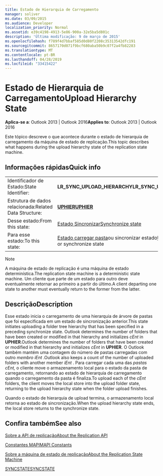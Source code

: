```yaml
---
title: Estado de Hierarquia de Carregamento
manager: soliver
ms.date: 03/09/2015
ms.audience: Developer
localization_priority: Normal
ms.assetid: e39c4198-4913-5e86-900a-32e5ba5d801c
description: 'Última modificação: 9 de março de 2015'
ms.openlocfilehash: f789f4d7bbaf585d0d80f2208c35313542dfc191
ms.sourcegitcommit: 8657170d071f9bcf680aba50b9c07f2a4fb82283
ms.translationtype: MT
ms.contentlocale: pt-BR
ms.lasthandoff: 04/28/2019
ms.locfileid: "33415422"
---
```

# <a name="upload-hierarchy-state"></a><span data-ttu-id="a4854-103">Estado de Hierarquia de Carregamento</span><span class="sxs-lookup"><span data-stu-id="a4854-103">Upload Hierarchy State</span></span>

  
  
<span data-ttu-id="a4854-104">**Aplica-se a**: Outlook 2013 | Outlook 2016</span><span class="sxs-lookup"><span data-stu-id="a4854-104">**Applies to**: Outlook 2013 | Outlook 2016</span></span> 
  
 <span data-ttu-id="a4854-105">Este tópico descreve o que acontece durante o estado de hierarquia de carregamento da máquina de estado de replicação.</span><span class="sxs-lookup"><span data-stu-id="a4854-105">This topic describes what happens during the upload hierarchy state of the replication state machine.</span></span> 
  
## <a name="quick-info"></a><span data-ttu-id="a4854-106">Informações rápidas</span><span class="sxs-lookup"><span data-stu-id="a4854-106">Quick info</span></span>

|||
|:-----|:-----|
|<span data-ttu-id="a4854-107">Identificador de Estado:</span><span class="sxs-lookup"><span data-stu-id="a4854-107">State Identifier:</span></span>  <br/> |<span data-ttu-id="a4854-108">**LR_SYNC_UPLOAD_HIERARCHY**</span><span class="sxs-lookup"><span data-stu-id="a4854-108">**LR_SYNC_UPLOAD_HIERARCHY**</span></span> <br/> |
|<span data-ttu-id="a4854-109">Estrutura de dados relacionada:</span><span class="sxs-lookup"><span data-stu-id="a4854-109">Related Data Structure:</span></span>  <br/> |<span data-ttu-id="a4854-110">**[UPHIER](uphier.md)**</span><span class="sxs-lookup"><span data-stu-id="a4854-110">**[UPHIER](uphier.md)**</span></span> <br/> |
|<span data-ttu-id="a4854-111">Desse estado:</span><span class="sxs-lookup"><span data-stu-id="a4854-111">From this state:</span></span>  <br/> |[<span data-ttu-id="a4854-112">Estado Sincronizar</span><span class="sxs-lookup"><span data-stu-id="a4854-112">Synchronize state</span></span>](synchronize-state.md) <br/> |
|<span data-ttu-id="a4854-113">Para esse estado:</span><span class="sxs-lookup"><span data-stu-id="a4854-113">To this state:</span></span>  <br/> |<span data-ttu-id="a4854-114">[Estado carregar pasta](upload-folder-state.md)ou sincronizar estado</span><span class="sxs-lookup"><span data-stu-id="a4854-114">[Upload folder state](upload-folder-state.md), or synchronize state</span></span>  <br/> |
   
> [!NOTE]
> <span data-ttu-id="a4854-115">A máquina de estado de replicação é uma máquina de estado determinística.</span><span class="sxs-lookup"><span data-stu-id="a4854-115">The replication state machine is a deterministic state machine.</span></span> <span data-ttu-id="a4854-116">Um cliente que parte de um estado para outro deve eventualmente retornar ao primeiro a partir do último.</span><span class="sxs-lookup"><span data-stu-id="a4854-116">A client departing one state to another must eventually return to the former from the latter.</span></span> 
  
## <a name="description"></a><span data-ttu-id="a4854-117">Descrição</span><span class="sxs-lookup"><span data-stu-id="a4854-117">Description</span></span>

<span data-ttu-id="a4854-118">Esse estado inicia o carregamento de uma hierarquia de árvore de pastas que foi especificada em um estado de sincronização anterior.</span><span class="sxs-lookup"><span data-stu-id="a4854-118">This state initiates uploading a folder tree hierarchy that has been specified in a preceding synchronize state.</span></span> <span data-ttu-id="a4854-119">Outlook determines the number of folders that have been created or modified in that hierarchy and initializes  *cEnt*  in **UPHIER**.</span><span class="sxs-lookup"><span data-stu-id="a4854-119">Outlook determines the number of folders that have been created or modified in that hierarchy and initializes  *cEnt*  in **UPHIER**.</span></span> <span data-ttu-id="a4854-120">O Outlook também mantém uma contagem do número de pastas carregadas com outro  *membro iEnt*  .</span><span class="sxs-lookup"><span data-stu-id="a4854-120">Outlook also keeps a count of the number of uploaded folders with another member  *iEnt*  .</span></span> <span data-ttu-id="a4854-121">Para carregar cada uma das  *pastas cEnt,*  o cliente move o armazenamento local para o estado da pasta de carregamento, retornando ao estado de hierarquia de carregamento quando o carregamento da pasta é finaliza.</span><span class="sxs-lookup"><span data-stu-id="a4854-121">To upload each of the  *cEnt*  folders, the client moves the local store into the upload folder state, returning to the upload hierarchy state when the folder upload finishes.</span></span> 
  
<span data-ttu-id="a4854-122">Quando o estado de hierarquia de upload termina, o armazenamento local retorna ao estado de sincronização.</span><span class="sxs-lookup"><span data-stu-id="a4854-122">When the upload hierarchy state ends, the local store returns to the synchronize state.</span></span>
  
## <a name="see-also"></a><span data-ttu-id="a4854-123">Confira também</span><span class="sxs-lookup"><span data-stu-id="a4854-123">See also</span></span>



[<span data-ttu-id="a4854-124">Sobre a API de replicação</span><span class="sxs-lookup"><span data-stu-id="a4854-124">About the Replication API</span></span>](about-the-replication-api.md)
  
[<span data-ttu-id="a4854-125">Constantes MAPI</span><span class="sxs-lookup"><span data-stu-id="a4854-125">MAPI Constants</span></span>](mapi-constants.md)
  
[<span data-ttu-id="a4854-126">Sobre a máquina de estado de replicação</span><span class="sxs-lookup"><span data-stu-id="a4854-126">About the Replication State Machine</span></span>](about-the-replication-state-machine.md)
  
[<span data-ttu-id="a4854-127">SYNCSTATE</span><span class="sxs-lookup"><span data-stu-id="a4854-127">SYNCSTATE</span></span>](syncstate.md)

